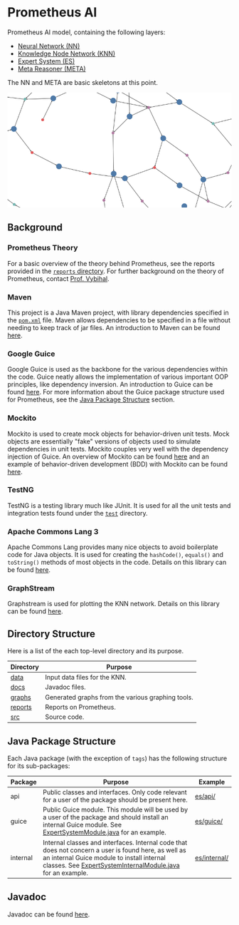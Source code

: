 # Prometheus AI
Prometheus AI model, containing the following layers:
* [Neural Network (NN)](src/main/java/nn)
* [Knowledge Node Network (KNN)](src/main/java/knn)
* [Expert System (ES)](src/main/java/es)
* [Meta Reasoner (META)](src/main/java/meta)

The NN and META are basic skeletons at this point.

![knn_graph](graphs/knn/knn_new.png)

## Background
### Prometheus Theory
For a basic overview of the theory behind Prometheus, see the reports provided in the [`reports` directory](reports). For further background on the theory of Prometheus, contact [Prof. Vybihal](http://www.cs.mcgill.ca/~jvybihal/).

### Maven
This project is a Java Maven project, with library dependencies specified in the [`pom.xml`](pom.xml) file. Maven allows dependencies to be specified in a file without needing to keep track of jar files. An introduction to Maven can be found [here](https://maven.apache.org/what-is-maven.html).

### Google Guice
Google Guice is used as the backbone for the various dependencies within the code. Guice neatly allows the implementation of various important OOP principles, like dependency inversion. An introduction to Guice can be found [here](https://github.com/google/guice/wiki/Motivation). For more information about the Guice package structure used for Prometheus, see the [Java Package Structure](#package-structure) section.

### Mockito
Mockito is used to create mock objects for behavior-driven unit tests. Mock objects are essentially "fake" versions of objects used to simulate dependencies in unit tests. Mockito couples very well with the dependency injection of Guice. An overview of Mockito can be found [here](http://site.mockito.org/) and an example of behavior-driven development (BDD) with Mockito can be found [here](https://www.tutorialspoint.com/mockito/mockito_bdd.htm).

### TestNG
TestNG is a testing library much like JUnit. It is used for all the unit tests and integration tests found under the [`test`](src/test) directory.

### Apache Commons Lang 3
Apache Commons Lang provides many nice objects to avoid boilerplate code for Java objects. It is used for creating the `hashCode()`, `equals()` and `toString()` methods of most objects in the code. Details on this library can be found [here](https://commons.apache.org/proper/commons-lang/).

### GraphStream
Graphstream is used for plotting the KNN network. Details on this library can be found [here](http://graphstream-project.org/).

## Directory Structure
Here is a list of the each top-level directory and its purpose.

Directory | Purpose
--- | ---
[data](data) | Input data files for the KNN.
[docs](docs) | Javadoc files.
[graphs](graphs) | Generated graphs from the various graphing tools.
[reports](reports) | Reports on Prometheus.
[src](src) | Source code.

<a name="package-structure"></a>
## Java Package Structure
Each Java package (with the exception of `tags`) has the following structure for its sub-packages:

Package | Purpose | Example
--- | --- | ---
api | Public classes and interfaces. Only code relevant for a user of the package should be present here. | [es/api/](src/main/java/es/api/)
guice | Public Guice module. This module will be used by a user of the package and should install an internal Guice module. See [ExpertSystemModule.java](src/main/java/es/guice/ExpertSystemModule.java) for an example. | [es/guice/](src/main/java/es/guice/)
internal | Internal classes and interfaces. Internal code that does not concern a user is found here, as well as an internal Guice module to install internal classes. See [ExpertSystemInternalModule.java](src/main/java/es/internal/ExpertSystemInternalModule.java) for an example. | [es/internal/](src/main/java/es/internal/)

## Javadoc
Javadoc can be found [here](http://seanstappas.me/prometheus-ai/).
